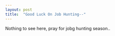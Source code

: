 ```yaml
---
layout: post
title:  "Good Luck On Job Hunting--"
---
```


Nothing to see here, pray for jobg hunting season..
